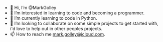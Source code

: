 - 👋 Hi, I’m @MarkGolley
- 👀 I’m interested in learning to code and becoming a programmer.
- 🌱 I’m currently learning to code in Python.
- 💞️ I’m looking to collaborate on some simple projects to get started with, i'd love to help out in other peoples projects. 
- 📫 How to reach me mark.golley@icloud.com.

<!---
MarkGolley/MarkGolley is a ✨ special ✨ repository because its `README.md` (this file) appears on your GitHub profile.
You can click the Preview link to take a look at your changes.
--->
